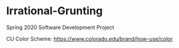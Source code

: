 # Irrational-Grunting
Spring 2020 Software Development Project

CU Color Scheme: https://www.colorado.edu/brand/how-use/color
